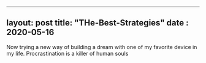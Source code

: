 ---
layout: post
title: "THe-Best-Strategies"
 date : 2020-05-16
 ----

Now trying a new way of building a dream with one of my favorite device in my life. Procrastination is a killer of human souls

